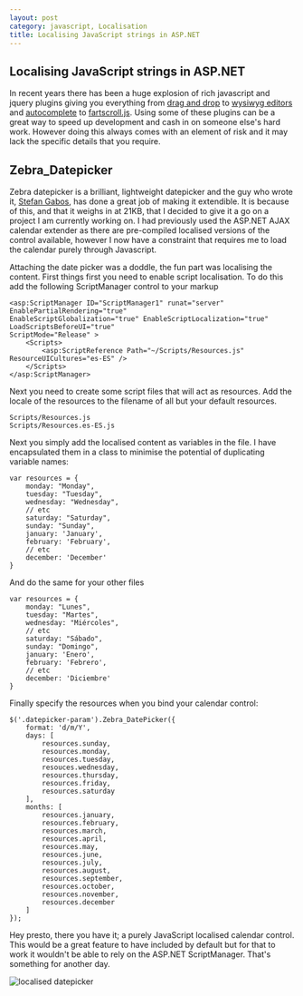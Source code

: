 ```yaml
---
layout: post
category: javascript, Localisation
title: Localising JavaScript strings in ASP.NET
---
```


## Localising JavaScript strings in ASP.NET

In recent years there has been a huge explosion of rich javascript and jquery plugins giving you everything from [drag and drop][1] to [wysiwyg editors][2] and [autocomplete][3] to [fartscroll.js][4]. Using some of these plugins can be a great way to speed up development and cash in on someone else's hard work. However doing this always comes with an element of risk and it may lack the specific details that you require.

<!--excerpt-->

## Zebra_Datepicker

Zebra datepicker is a brilliant, lightweight datepicker and the guy who wrote it, [Stefan Gabos](http://stefangabos.ro/ "stefan gabos"), has done a great job of making it extendible. It is because of this, and that it weighs in at 21KB, that I decided to give it a go on a project I am currently working on. I had previously used the ASP.NET AJAX calendar extender as there are pre-compiled localised versions of the control available, however I now have a constraint that requires me to load the calendar purely through Javascript.

Attaching the date picker was a doddle, the fun part was localising the content. First things first you need to enable script localisation. To do this add the following ScriptManager control to your markup

	<asp:ScriptManager ID="ScriptManager1" runat="server" EnablePartialRendering="true"
	EnableScriptGlobalization="true" EnableScriptLocalization="true" LoadScriptsBeforeUI="true"
	ScriptMode="Release" >
		<Scripts>
			<asp:ScriptReference Path="~/Scripts/Resources.js" ResourceUICultures="es-ES" />
		</Scripts>
	</asp:ScriptManager>

Next you need to create some script files that will act as resources. Add the locale of the resources to the filename of all but your default resources.

	Scripts/Resources.js
	Scripts/Resources.es-ES.js

Next you simply add the localised content as variables in the file. I have encapsulated them in a class to minimise the potential of duplicating variable names:

	var resources = {
		monday: "Monday",
		tuesday: "Tuesday",
		wednesday: "Wednesday",
		// etc
		saturday: "Saturday",
		sunday: "Sunday",
		january: 'January',
		february: 'February',
		// etc
		december: 'December'
	}

And do the same for your other files

	var resources = {
		monday: "Lunes",
		tuesday: "Martes",
		wednesday: "Miércoles",
		// etc
		saturday: "Sábado",
		sunday: "Domingo",
		january: 'Enero',
		february: 'Febrero',
		// etc
		december: 'Diciembre'
	}

Finally specify the resources when you bind your calendar control:

	$('.datepicker-param').Zebra_DatePicker({
		format: 'd/m/Y',
		days: [
			resources.sunday,
			resources.monday,
			resources.tuesday,
			resouces.wednesday,
			resources.thursday,
			resources.friday,
			resources.saturday
		],
		months: [
			resources.january,
			resources.february,
			resources.march,
			resources.april,
			resources.may,
			resources.june,
			resources.july,
			resources.august,
			resources.september,
			resources.october,
			resources.november,
			resources.december
		]
	});

Hey presto, there you have it; a purely JavaScript localised calendar control. This would be a great feature to have included by default but for that to work it wouldn't be able to rely on the ASP.NET ScriptManager. That's something for another day.

![localised datepicker][5]

   [1]: http://pep.briangonzalez.org/ "jquery.pep.js"
   [2]: http://imperavi.com/redactor/ "redactor" 
   [3]: https://github.com/MacsDickinson/jquery.autocomplete "jquery.autocomplete"
   [4]: http://theonion.github.io/fartscroll.js/ "fartscroll"
   [5]: /../images/localised_datepicker.png "Localised Zebra Date Picker"